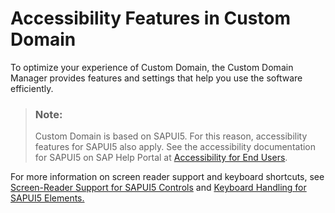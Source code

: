 <!-- loioc4f872cc24f94887b6aa419689bfb500 -->

# Accessibility Features in Custom Domain

To optimize your experience of Custom Domain, the Custom Domain Manager provides features and settings that help you use the software efficiently.



> ### Note:  
> Custom Domain is based on SAPUI5. For this reason, accessibility features for SAPUI5 also apply. See the accessibility documentation for SAPUI5 on SAP Help Portal at [Accessibility for End Users](https://help.sap.com/docs/SAPUI5/bc5a64aac808463baa95b4230f221716/f562835d0b4e44129aa24a17551a0baa.html).

For more information on screen reader support and keyboard shortcuts, see [Screen-Reader Support for SAPUI5 Controls](https://help.sap.com/viewer/bc5a64aac808463baa95b4230f221716/1.98/en-US/125c19fd121043c0a3ac01c6e9f8132a.html) and [Keyboard Handling for SAPUI5 Elements.](https://help.sap.com/viewer/bc5a64aac808463baa95b4230f221716/latest/en-US/144d377d68784689a9b21565dfa14065.html)

